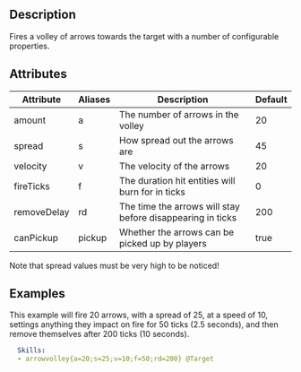 ## Description

Fires a volley of arrows towards the target with a number of
configurable properties.


## Attributes
| Attribute   | Aliases | Description                                                | Default |
|-------------|---------|------------------------------------------------------------|---------|
| amount      | a       | The number of arrows in the volley                         | 20      |
| spread      | s       | How spread out the arrows are                              | 45      |
| velocity    | v       | The velocity of the arrows                                 | 20      |
| fireTicks   | f       | The duration hit entities will burn for in ticks           | 0       |
| removeDelay | rd      | The time the arrows will stay before disappearing in ticks | 200     |
| canPickup   | pickup  | Whether the arrows can be picked up by players             | true    |
  
Note that spread values must be very high to be noticed!

## Examples

This example will fire 20 arrows, with a spread of 25, at a speed of 10,
settings anything they impact on fire for 50 ticks (2.5 seconds), and
then remove themselves after 200 ticks (10 seconds).
```yaml
  Skills:
  - arrowvolley{a=20;s=25;v=10;f=50;rd=200} @Target
```